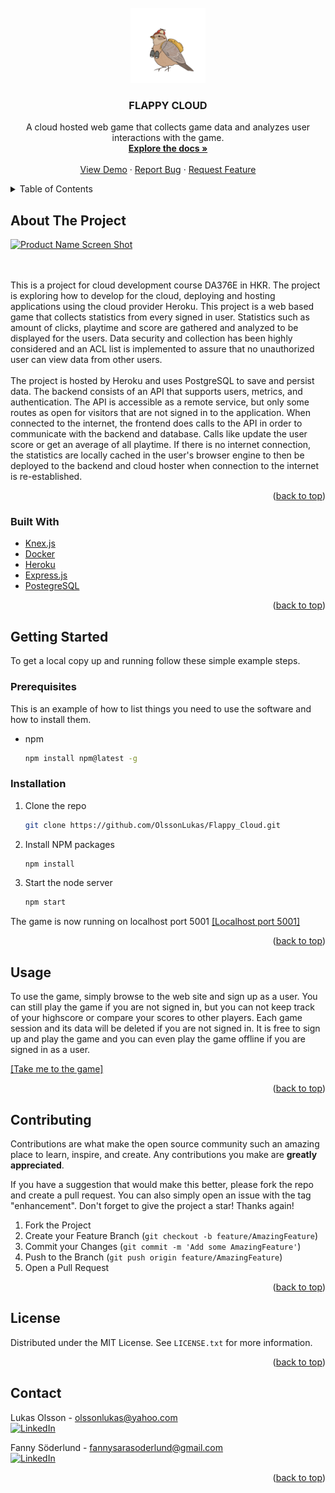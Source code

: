 <div id="top"></div>

<br />
<div align="center">
  <a href="https://github.com//OlssonLukas/Flappy_Cloud/">
    <img src="./Flappy_Cloud/frontend/resources/birdScout.gif" alt="Logo" width="120" height="120">
  </a>

<h3 align="center">FLAPPY CLOUD</h3>

  <p align="center">
    A cloud hosted web game that collects game data and analyzes user interactions with the game. 
    <br />
    <a href="https://github.com//OlssonLukas/Flappy_Cloud/"><strong>Explore the docs »</strong></a>
    <br />
    <br />
    <a href="https://flappycloud.herokuapp.com/">View Demo</a>
    ·
    <a href="https://github.com//OlssonLukas/Flappy_Cloud/issues">Report Bug</a>
    ·
    <a href="https://github.com//OlssonLukas/Flappy_Cloud/issues">Request Feature</a>
  </p>
</div>



<!-- TABLE OF CONTENTS -->
<details>
  <summary>Table of Contents</summary>
  <ol>
    <li>
      <a href="#about-the-project">About The Project</a>
      <ul>
        <li><a href="#built-with">Built With</a></li>
      </ul>
    </li>
    <li>
      <a href="#getting-started">Getting Started</a>
      <ul>
        <li><a href="#prerequisites">Prerequisites</a></li>
        <li><a href="#installation">Installation</a></li>
      </ul>
    </li>
    <li><a href="#usage">Usage</a></li>
    <li><a href="#contributing">Contributing</a></li>
    <li><a href="#license">License</a></li>
    <li><a href="#contact">Contact</a></li>
  </ol>
</details>



<!-- ABOUT THE PROJECT -->
## About The Project

[![Product Name Screen Shot][product-screenshot]](https://flappycloud.herokuapp.com/)

<br>
<br>
This is a project for cloud development course DA376E in HKR. The project is exploring how to develop for the cloud, deploying and hosting applications using the cloud provider Heroku. This project is a web based game that collects statistics from every signed in user. Statistics such as amount of clicks, playtime and score are gathered and analyzed to be displayed for the users. Data security and collection has been highly considered and an ACL list is implemented to assure that no unauthorized user can view data from other users. 
<br>
<br>
The project is hosted by Heroku and uses PostgreSQL to save and persist data. The backend consists of an API that supports users, metrics, and authentication. The API is accessible as a remote service, but only some routes as open for visitors that are not signed in to the application. When connected to the internet, the frontend does calls to the API in order to communicate with the backend and database. Calls like update the user score or get an average of all playtime. If there is no internet connection, the statistics are locally cached in the user's browser engine to then be deployed to the backend and cloud hoster when connection to the internet is re-established. 

<p align="right">(<a href="#top">back to top</a>)</p>



### Built With

* [Knex.js](https://knexjs.org/)
* [Docker](https://www.docker.com/)
* [Heroku](https://heroku.com/)
* [Express.js](https://expressjs.com/)
* [PostegreSQL](https://postgresql.org)

<p align="right">(<a href="#top">back to top</a>)</p>



<!-- GETTING STARTED -->
## Getting Started

To get a local copy up and running follow these simple example steps.

### Prerequisites

This is an example of how to list things you need to use the software and how to install them.
* npm
  ```sh
  npm install npm@latest -g
  ```

### Installation

1. Clone the repo
   ```sh
   git clone https://github.com/OlssonLukas/Flappy_Cloud.git
   ```
2. Install NPM packages
   ```sh
   npm install
   ```
3. Start the node server
   ```sh
   npm start
   ```

The game is now running on localhost port 5001 [[Localhost port 5001]][localhost-url]

<p align="right">(<a href="#top">back to top</a>)</p>





<!-- USAGE -->
## Usage

To use the game, simply browse to the web site and sign up as a user. You can still play the game if you are not signed in, but you can not keep track of your highscore or compare your scores to other players. Each game session and its data will be deleted if you are not signed in. It is free to sign up and play the game and you can even play the game offline if you are signed in as a user. 

[[Take me to the game]][game-url]

<p align="right">(<a href="#top">back to top</a>)</p>



<!-- CONTRIBUTING -->
## Contributing

Contributions are what make the open source community such an amazing place to learn, inspire, and create. Any contributions you make are **greatly appreciated**.

If you have a suggestion that would make this better, please fork the repo and create a pull request. You can also simply open an issue with the tag "enhancement".
Don't forget to give the project a star! Thanks again!

1. Fork the Project
2. Create your Feature Branch (`git checkout -b feature/AmazingFeature`)
3. Commit your Changes (`git commit -m 'Add some AmazingFeature'`)
4. Push to the Branch (`git push origin feature/AmazingFeature`)
5. Open a Pull Request

<p align="right">(<a href="#top">back to top</a>)</p>



<!-- LICENSE -->
## License

Distributed under the MIT License. See `LICENSE.txt` for more information.

<p align="right">(<a href="#top">back to top</a>)</p>



<!-- CONTACT -->
## Contact

Lukas Olsson - olssonlukas@yahoo.com 
<br>
[![LinkedIn][linkedin-shield]][linkedin-url-lukas]

Fanny Söderlund - fannysarasoderlund@gmail.com
<br>
[![LinkedIn][linkedin-shield]][linkedin-url-fanny]

<p align="right">(<a href="#top">back to top</a>)</p>






<!-- MARKDOWN LINKS & IMAGES -->
[issues-shield]: https://img.shields.io/github/issues/OlssonLukas/Flappy_Cloud.svg?style=for-the-badge
[issues-url]: https://github.com/OlssonLukas/Flappy_Cloud/issues
[license-shield]: https://img.shields.io/github/license/OlssonLukas/Flappy_Cloud.svg?style=for-the-badge
[license-url]: https://github.com/OlssonLukas/Flappy_Cloud/blob/main/LICENSE.txt
[linkedin-shield]: https://img.shields.io/badge/-LinkedIn-black.svg?style=for-the-badge&logo=linkedin&colorB=555
[linkedin-url-lukas]: https://linkedin.com/in/lukas-olsson-64b54a224
[linkedin-url-fanny]: https://linkedin.com/in/fannysarasoderlund
[product-screenshot]: ./Flappy_Cloud/frontend/resources/demo.png
[game-url]: https://flappycloud.herokuapp.com/
[localhost-url]: http://localhost:5001/